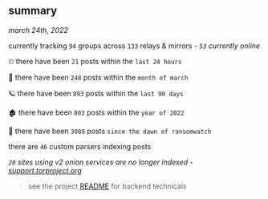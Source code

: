 
## summary
_march 24th, 2022_

currently tracking `94` groups across `133` relays & mirrors - _`53` currently online_

⏲ there have been `21` posts within the `last 24 hours`

🦈 there have been `248` posts within the `month of march`

🪐 there have been `893` posts within the `last 90 days`

🏚 there have been `803` posts within the `year of 2022`

🦕 there have been `3089` posts `since the dawn of ransomwatch`

there are `46` custom parsers indexing posts

_`20` sites using v2 onion services are no longer indexed - [support.torproject.org](https://support.torproject.org/onionservices/v2-deprecation/)_

> see the project [README](https://github.com/thetanz/ransomwatch#ransomwatch--) for backend technicals
